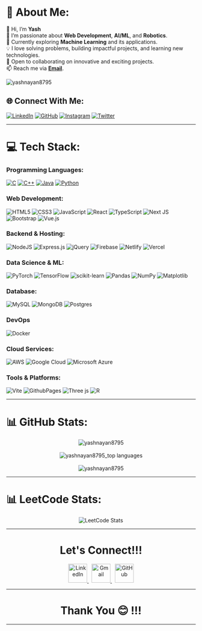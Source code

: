 # 💫 About Me:
👋 Hi, I’m **Yash**  
🔭 I’m passionate about **Web Development**, **AI/ML**, and **Robotics**.  
🌱 Currently exploring **Machine Learning** and its applications.  
💡 I love solving problems, building impactful projects, and learning new technologies.  
💞️ Open to collaborating on innovative and exciting projects.  
📫 Reach me via **[Email](mailto:nayanyash11@gmail.com)**.  


<img src="https://komarev.com/ghpvc/?username=yashnayan8795&label=Profile%20views&color=0e75b6&style=flat" alt="yashnayan8795" /> 


## 🌐 Connect With Me:
[![LinkedIn](https://img.shields.io/badge/LinkedIn-%230077B5.svg?logo=linkedin&logoColor=white)](https://linkedin.com/in/yash-nayan-631318250)
[![GitHub](https://img.shields.io/badge/GitHub-%23181717.svg?logo=github&logoColor=white)](https://github.com/Yashnayan8795)
[![Instagram](https://img.shields.io/badge/Instagram-%23E4405F.svg?logo=Instagram&logoColor=white)](https://www.instagram.com/nayanyash2914/)
[![Twitter](https://img.shields.io/badge/Twitter-%237289DA.svg?logo=X&logoColor=black)](https://twitter.com/yashnayan2914)

---

# 💻 Tech Stack:
### Programming Languages:
[![C](https://img.shields.io/badge/c-%2300599C.svg?style=for-the-badge&logo=c&logoColor=white)]()
[![C++](https://img.shields.io/badge/c++-%2300599C.svg?style=for-the-badge&logo=c%2B%2B&logoColor=white)]()
[![Java](https://img.shields.io/badge/java-%23ED8B00.svg?style=for-the-badge&logo=openjdk&logoColor=white)](https://www.geeksforgeeks.org/java/)
[![Python](https://img.shields.io/badge/python-3670A0?style=for-the-badge&logo=python&logoColor=ffdd54)](https://www.python.org/)


### Web Development:
![HTML5](https://img.shields.io/badge/html5-%23E34F26.svg?style=for-the-badge&logo=html5&logoColor=white)
![CSS3](https://img.shields.io/badge/css3-%231572B6.svg?style=for-the-badge&logo=css3&logoColor=white)
![JavaScript](https://img.shields.io/badge/javascript-%23323330.svg?style=for-the-badge&logo=javascript&logoColor=%23F7DF1E)
![React](https://img.shields.io/badge/react-%2320232a.svg?style=for-the-badge&logo=react&logoColor=%2361DAFB)
![TypeScript](https://img.shields.io/badge/typescript-%23007ACC.svg?style=for-the-badge&logo=typescript&logoColor=white)
![Next JS](https://img.shields.io/badge/Next-black?style=for-the-badge&logo=next.js&logoColor=white)
![Bootstrap](https://img.shields.io/badge/bootstrap-%238511FA.svg?style=for-the-badge&logo=bootstrap&logoColor=white)
![Vue.js](https://img.shields.io/badge/vue.js-%2335495e.svg?style=for-the-badge&logo=vuedotjs&logoColor=%234FC08D)

### Backend & Hosting:
![NodeJS](https://img.shields.io/badge/node.js-6DA55F?style=for-the-badge&logo=node.js&logoColor=white)
![Express.js](https://img.shields.io/badge/express.js-%23404d59.svg?style=for-the-badge&logo=express&logoColor=%2361DAFB)
![jQuery](https://img.shields.io/badge/jquery-%230769AD.svg?style=for-the-badge&logo=jquery&logoColor=white)
![Firebase](https://img.shields.io/badge/firebase-%23039BE5.svg?style=for-the-badge&logo=firebase)
![Netlify](https://img.shields.io/badge/netlify-%23000000.svg?style=for-the-badge&logo=netlify&logoColor=#00C7B7)
![Vercel](https://img.shields.io/badge/vercel-%23000000.svg?style=for-the-badge&logo=vercel&logoColor=white)

### Data Science & ML:
![PyTorch](https://img.shields.io/badge/PyTorch-%23EE4C2C.svg?style=for-the-badge&logo=PyTorch&logoColor=white)
![TensorFlow](https://img.shields.io/badge/TensorFlow-%23FF6F00.svg?style=for-the-badge&logo=TensorFlow&logoColor=white)
![scikit-learn](https://img.shields.io/badge/scikit--learn-%23F7931E.svg?style=for-the-badge&logo=scikit-learn&logoColor=white)
![Pandas](https://img.shields.io/badge/pandas-%23150458.svg?style=for-the-badge&logo=pandas&logoColor=white)
![NumPy](https://img.shields.io/badge/numpy-%23013243.svg?style=for-the-badge&logo=numpy&logoColor=white)
![Matplotlib](https://img.shields.io/badge/Matplotlib-%23ffffff.svg?style=for-the-badge&logo=Matplotlib&logoColor=black)

### Database:
![MySQL](https://img.shields.io/badge/mysql-%2300000f.svg?style=for-the-badge&logo=mysql&logoColor=white)
![MongoDB](https://img.shields.io/badge/MongoDB-%234ea94b.svg?style=for-the-badge&logo=mongodb&logoColor=white)
![Postgres](https://img.shields.io/badge/postgres-%23316192.svg?style=for-the-badge&logo=postgresql&logoColor=white)

### DevOps
![Docker](https://img.shields.io/badge/docker-%230db7ed.svg?style=for-the-badge&logo=docker&logoColor=white)

### Cloud Services:
![AWS](https://img.shields.io/badge/Amazon%20AWS-%23FF9900.svg?style=for-the-badge&logo=amazon-aws&logoColor=white)
![Google Cloud](https://img.shields.io/badge/Google%20Cloud-%234285F4.svg?style=for-the-badge&logo=google-cloud&logoColor=white)
![Microsoft Azure](https://img.shields.io/badge/Microsoft%20Azure-%230078D4.svg?style=for-the-badge&logo=microsoft-azure&logoColor=white)

### Tools & Platforms:
![Vite](https://img.shields.io/badge/vite-%23646CFF.svg?style=for-the-badge&logo=vite&logoColor=white)
![GithubPages](https://img.shields.io/badge/github%20pages-121013?style=for-the-badge&logo=github&logoColor=white)
![Three js](https://img.shields.io/badge/threejs-black?style=for-the-badge&logo=three.js&logoColor=white)
![R](https://img.shields.io/badge/r-%23276DC3.svg?style=for-the-badge&logo=r&logoColor=white)

---

# 📊 GitHub Stats:
<div align="center">
  <img align="center" src="https://github-readme-stats.vercel.app/api?username=yashnayan8795&show_icons=true&locale=en" alt="yashnayan8795" /><br><br>
 <img align="center" src="https://github-readme-streak-stats.herokuapp.com/?user=yashnayan8795&" alt="yashnayan8795_top languages" />
  <br><br>
  <img align="center" src="https://github-readme-stats.vercel.app/api/top-langs?username=yashnayan8795&show_icons=true&locale=en&layout=compact" alt="yashnayan8795" />
</div>

---

# 📊 LeetCode Stats:
<div align="center">
  <img src="https://leetcard.jacoblin.cool/Yashnayan?theme=catppuccinMocha&font=Fira%20Code&ext=heatmap" alt="LeetCode Stats"/>
</div>

---

<h1 align="center">Let's Connect!!!</h1>
<div align="center">
  <a href="https://www.linkedin.com/in/yash-nayan-631318250/">
    <img width="50px" src="https://res.cloudinary.com/ddglxo0l3/image/upload/v1631429597/Self/linkedin_jo0dot.png" alt="LinkedIn"/>
  </a>
  &nbsp;
  <a href="mailto:nayanyash11@gmail.com">
    <img width="50px" src="https://res.cloudinary.com/ddglxo0l3/image/upload/v1631429608/Self/gmail_fm9lpo.png" alt="Gmail"/>
  </a>
  &nbsp;
  <a href="https://github.com/yashnayan8795">
    <img width="50px" src="https://res.cloudinary.com/ddglxo0l3/image/upload/v1631429602/Self/github_j88moo.png" alt="GitHub"/>
  </a>
</div>

---

<h1 align="center">Thank You 😊 !!!</h1>

--- 


